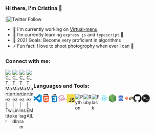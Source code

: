 ### Hi there, I'm Cristina  👋


[![Twitter Follow](https://twitter.com/C_T_Martinez)


- 🤔 I'm currently working on [Virtual-menu]
- 🌱 I’m currently learning `express js` and `typescript` 🤣
- 🥅 2021 Goals: Become very proficient in algorithms 
- ⚡ Fun fact: I love to shoot photogrophy when ever I can 📸

### Connect with me:

[<img align="left" alt="C_T_Martinez | Twitter" width="22px" src="https://cdn.jsdelivr.net/npm/simple-icons@v3/icons/twitter.svg" />][twitter]
[<img align="left" alt="C_T_Martinez | LinkedIn" width="22px" src="https://cdn.jsdelivr.net/npm/simple-icons@v3/icons/linkedin.svg" />][linkedin]
[<img align="left" alt="C_T_Martinez | Instagram" width="22px" src="https://cdn.jsdelivr.net/npm/simple-icons@v3/icons/instagram.svg" />][instagram]
[<img align='left' alt="C_T_Martinez | EMAIL" width="22px" src="https://cdn.jsdelivr.net/npm/simple-icons@3.13.0/icons/mail-dot-ru.svg">][email]

<br />

### Languages and Tools:

<img align="left" alt="Visual Studio Code" width="26px" src="https://raw.githubusercontent.com/github/explore/80688e429a7d4ef2fca1e82350fe8e3517d3494d/topics/visual-studio-code/visual-studio-code.png" />
<img align="left" alt="HTML5" width="26px" src="https://raw.githubusercontent.com/github/explore/80688e429a7d4ef2fca1e82350fe8e3517d3494d/topics/html/html.png" />
<img align="left" alt="CSS3" width="26px" src="https://raw.githubusercontent.com/github/explore/80688e429a7d4ef2fca1e82350fe8e3517d3494d/topics/css/css.png" />
<img align="left" alt="Sass" width="26px" src="https://raw.githubusercontent.com/github/explore/80688e429a7d4ef2fca1e82350fe8e3517d3494d/topics/sass/sass.png" />
<img align="left" alt="JavaScript" width="26px" src="https://raw.githubusercontent.com/github/explore/80688e429a7d4ef2fca1e82350fe8e3517d3494d/topics/javascript/javascript.png" />
<img align="left" alt="Python" width="26px" src="http://clipart-library.com/new_gallery/289-2896071_python-logo-png-165709.png" />
<img align="left" alt="Ruby" width="26px" src="http://clipart-library.com/image_gallery2/Ruby-Stone-PNG-File.png" />
<img align="left" alt="Flask" width="26px" src="https://www.pngitem.com/pimgs/m/159-1595977_flask-python-logo-hd-png-download.png" />
<img align="left" alt="React" width="26px" src="https://raw.githubusercontent.com/github/explore/80688e429a7d4ef2fca1e82350fe8e3517d3494d/topics/react/react.png" />
<img align="left" alt="Node.js" width="26px" src="https://raw.githubusercontent.com/github/explore/80688e429a7d4ef2fca1e82350fe8e3517d3494d/topics/nodejs/nodejs.png" />
<img align="left" alt="SQL" width="26px" src="https://raw.githubusercontent.com/github/explore/80688e429a7d4ef2fca1e82350fe8e3517d3494d/topics/sql/sql.png" />
<img align="left" alt="Git" width="26px" src="https://raw.githubusercontent.com/github/explore/80688e429a7d4ef2fca1e82350fe8e3517d3494d/topics/git/git.png" />
<img align="left" alt="GitHub" width="26px" src="https://raw.githubusercontent.com/github/explore/78df643247d429f6cc873026c0622819ad797942/topics/github/github.png" />
<img align="left" alt="Terminal" width="26px" src="https://raw.githubusercontent.com/github/explore/80688e429a7d4ef2fca1e82350fe8e3517d3494d/topics/terminal/terminal.png" />


[twitter]: https://twitter.com/R_T_Blanco
[instagram]: https://instagram.com/RTBlanco_
[linkedin]: https://linkedin.com/in/ronnytoribio
[Virtual-menu]: https://github.com/RTBlanco/virtual-menu
[email]: mailto:ronnytoribio1@hotmail.com?subject=Found%20you%20on%20github
